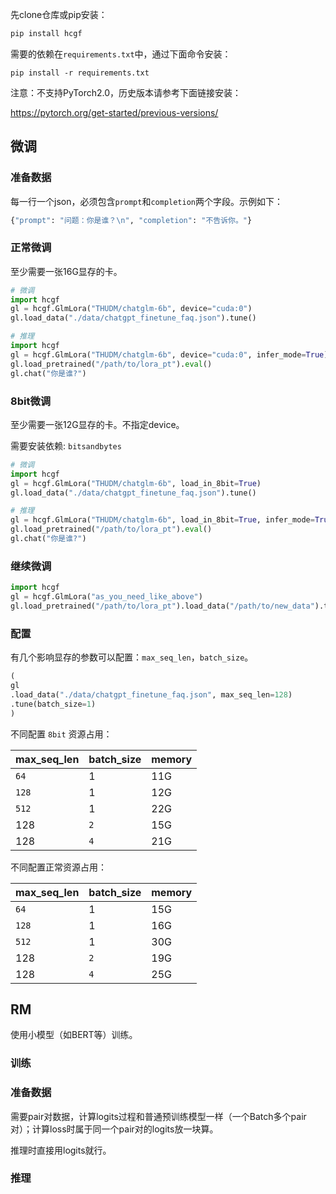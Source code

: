 先clone仓库或pip安装：

```bash
pip install hcgf
```

需要的依赖在`requirements.txt`中，通过下面命令安装：

```
pip install -r requirements.txt
```

注意：不支持PyTorch2.0，历史版本请参考下面链接安装：

https://pytorch.org/get-started/previous-versions/



## 微调


### 准备数据

每一行一个json，必须包含`prompt`和`completion`两个字段。示例如下：

```bash
{"prompt": "问题：你是谁？\n", "completion": "不告诉你。"}
```

### 正常微调

至少需要一张16G显存的卡。

```python
# 微调
import hcgf
gl = hcgf.GlmLora("THUDM/chatglm-6b", device="cuda:0")
gl.load_data("./data/chatgpt_finetune_faq.json").tune()

# 推理
import hcgf
gl = hcgf.GlmLora("THUDM/chatglm-6b", device="cuda:0", infer_mode=True)
gl.load_pretrained("/path/to/lora_pt").eval()
gl.chat("你是谁?")
```

### 8bit微调

至少需要一张12G显存的卡。不指定device。

需要安装依赖: `bitsandbytes`

```python
# 微调
import hcgf
gl = hcgf.GlmLora("THUDM/chatglm-6b", load_in_8bit=True)
gl.load_data("./data/chatgpt_finetune_faq.json").tune()

# 推理
gl = hcgf.GlmLora("THUDM/chatglm-6b", load_in_8bit=True, infer_mode=True)
gl.load_pretrained("/path/to/lora_pt").eval()
gl.chat("你是谁?")
```

### 继续微调

```python
import hcgf
gl = hcgf.GlmLora("as_you_need_like_above")
gl.load_pretrained("/path/to/lora_pt").load_data("/path/to/new_data").tune()
```

### 配置

有几个影响显存的参数可以配置：`max_seq_len`，`batch_size`。


```python
(
gl
.load_data("./data/chatgpt_finetune_faq.json", max_seq_len=128)
.tune(batch_size=1)
)

```

不同配置 `8bit` 资源占用：

| max_seq_len | batch_size | memory |
| ----------- | ---------- | ------ |
| `64`        | 1          | 11G    |
| `128`       | 1          | 12G    |
| `512`       | 1          | 22G    |
| 128         | `2`        | 15G    |
| 128         | `4`        | 21G    |

不同配置正常资源占用：

| max_seq_len | batch_size | memory |
| ----------- | ---------- | ------ |
| `64`        | 1          | 15G    |
| `128`       | 1          | 16G    |
| `512`       | 1          | 30G    |
| 128         | `2`        | 19G    |
| 128         | `4`        | 25G    |


## RM

使用小模型（如BERT等）训练。

### 训练

### 准备数据

需要pair对数据，计算logits过程和普通预训练模型一样（一个Batch多个pair对）；计算loss时属于同一个pair对的logits放一块算。

推理时直接用logits就行。

### 推理
